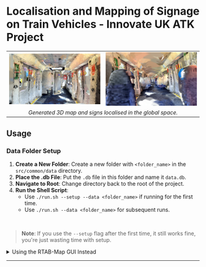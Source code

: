 # Localisation and Mapping of Signage on Train Vehicles - Innovate UK ATK Project

<table style="width: 100%;">
  <tr>
    <td align="center" style="width: 50%;">
      <img id="firstImage" src="readme_img/gold_std_map.png" style="width: 100%; height: auto;"/>
    </td>
    <td align="center" style="width: 50%;">
      <img id="secondImage" src="readme_img/seating_map.png" style="width: 100%; height: auto;"/>
    </td>
  </tr>
  <tr>
    <td colspan="2" align="center">
      <em>Generated 3D map and signs localised in the global space.</em>
    </td>
  </tr>
</table>

## Usage

### Data Folder Setup

1. **Create a New Folder**: Create a new folder with `<folder_name>` in the `src/common/data` directory.
2. **Place the .db File**: Put the `.db` file in this folder and name it `data.db`.
3. **Navigate to Root**: Change directory back to the root of the project.
4. **Run the Shell Script**:
    - Use `./run.sh --setup --data <folder_name>` if running for the first time.
    - Use `./run.sh --data <folder_name>` for subsequent runs.

<br />

> **Note**: If you use the `--setup` flag after the first time, it still works fine, you're just wasting time with setup.

<details>
    <summary>Using the RTAB-Map GUI Instead</summary>

    You can also use the RTAB-Map GUI to do this manually.

    cd src/common/data/<folder_name>

    Extract Point Cloud
    -------------------------------
    rtabmap-databaseViewer data.db
    Yes
    File -> Export 3D map
    Save

    Extract Pose
    -------------------------------
    File -> Export Poses
    Maps graph (see Graph View)
    Camera

</details>

---

